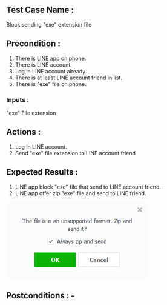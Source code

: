 ## Test Case Name : 
Block sending "exe" extension file  
## Precondition : 
1. There is LINE app on phone.
2. There is LINE account.
3. Log in LINE account already.
4. There is at least LINE account friend in list.
5. There is "exe" file on phone.

### Inputs : 
"exe" File extension
## Actions : 
1. Log in LINE account.
2. Send "exe" file extension to LINE account friend

## Expected Results :
1. LINE app block "exe" file that send to LINE account friend.
2. LINE app offer zip "exe" file and send to LINE friend.

![GitHub Logo](Pic/TC03-12.5.1/zipOffer.jpg)
## Postconditions : -
